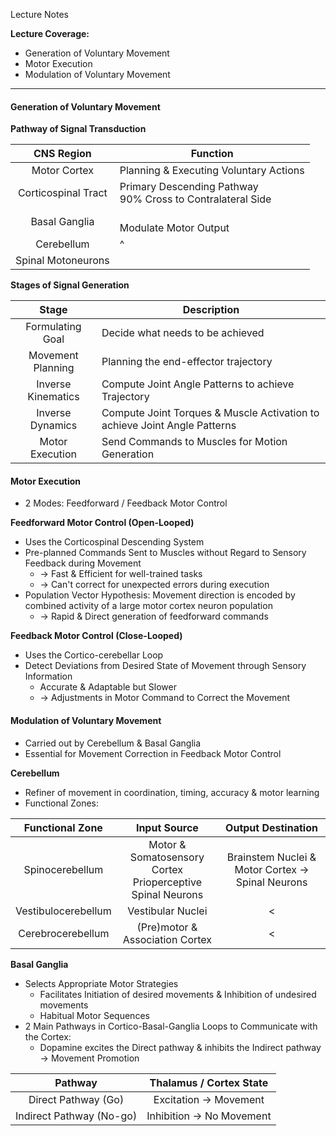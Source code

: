 Lecture Notes

**Lecture Coverage:**
- Generation of Voluntary Movement
- Motor Execution
- Modulation of Voluntary Movement

---
#### **Generation of Voluntary Movement**
**Pathway of Signal Transduction**

|     CNS Region      | Function                                                      |
| :-----------------: | ------------------------------------------------------------- |
|    Motor Cortex     | Planning & Executing Voluntary Actions                        |
| Corticospinal Tract | Primary Descending Pathway<br>90% Cross to Contralateral Side |
|    Basal Ganglia    | <br>Modulate Motor Output                                     |
|     Cerebellum      | ^                                                             |
| Spinal Motoneurons  |                                                               |

**Stages of Signal Generation**

|       Stage        | Description                                                               |
| :----------------: | ------------------------------------------------------------------------- |
|  Formulating Goal  | Decide what needs to be achieved                                          |
| Movement Planning  | Planning the end-effector trajectory                                      |
| Inverse Kinematics | Compute Joint Angle Patterns to achieve Trajectory                        |
|  Inverse Dynamics  | Compute Joint Torques & Muscle Activation to achieve Joint Angle Patterns |
|  Motor Execution   | Send Commands to Muscles for Motion Generation                            |


#### **Motor Execution**
- 2 Modes: Feedforward / Feedback Motor Control

**Feedforward Motor Control (Open-Looped)**
- Uses the Corticospinal Descending System
- Pre-planned Commands Sent to Muscles without Regard to Sensory Feedback during Movement
	- → Fast & Efficient for well-trained tasks
	- → Can't correct for unexpected errors during execution
- Population Vector Hypothesis: Movement direction is encoded by combined activity of a large motor cortex neuron population
	- → Rapid & Direct generation of feedforward commands

**Feedback Motor Control (Close-Looped)**
- Uses the Cortico-cerebellar Loop
- Detect Deviations from Desired State of Movement through Sensory Information
	- Accurate & Adaptable but Slower
	- → Adjustments in Motor Command to Correct the Movement


#### **Modulation of Voluntary Movement**
- Carried out by Cerebellum & Basal Ganglia
- Essential for Movement Correction in Feedback Motor Control

**Cerebellum**
- Refiner of movement in coordination, timing, accuracy & motor learning
- Functional Zones:

|   Functional Zone   |                         Input Source                          |                  Output Destination                  |
| :-----------------: | :-----------------------------------------------------------: | :--------------------------------------------------: |
|   Spinocerebellum   | Motor & Somatosensory Cortex<br>Prioperceptive Spinal Neurons | Brainstem Nuclei & Motor Cortex → Spinal Neurons<br> |
| Vestibulocerebellum |                       Vestibular Nuclei                       |                          <                           |
|  Cerebrocerebellum  |                (Pre)motor & Association Cortex                |                          <                           |

**Basal Ganglia**
- Selects Appropriate Motor Strategies
	- Facilitates Initiation of desired movements & Inhibition of undesired movements
	- Habitual Motor Sequences
- 2 Main Pathways in Cortico-Basal-Ganglia Loops to Communicate with the Cortex:
	- Dopamine excites the Direct pathway & inhibits the Indirect pathway → Movement Promotion

|         Pathway          | Thalamus / Cortex State  |
| :----------------------: | :----------------------: |
|   Direct Pathway (Go)    |  Excitation → Movement   |
| Indirect Pathway (No-go) | Inhibition → No Movement |
